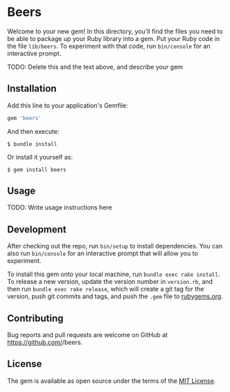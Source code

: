 # Beers

Welcome to your new gem! In this directory, you'll find the files you need to be able to package up your Ruby library into a gem. Put your Ruby code in the file `lib/beers`. To experiment with that code, run `bin/console` for an interactive prompt.

TODO: Delete this and the text above, and describe your gem

## Installation

Add this line to your application's Gemfile:

```ruby
gem 'beers'
```

And then execute:

    $ bundle install

Or install it yourself as:

    $ gem install beers

## Usage

TODO: Write usage instructions here

## Development

After checking out the repo, run `bin/setup` to install dependencies. You can also run `bin/console` for an interactive prompt that will allow you to experiment.

To install this gem onto your local machine, run `bundle exec rake install`. To release a new version, update the version number in `version.rb`, and then run `bundle exec rake release`, which will create a git tag for the version, push git commits and tags, and push the `.gem` file to [rubygems.org](https://rubygems.org).

## Contributing

Bug reports and pull requests are welcome on GitHub at https://github.com/<github username>/beers.


## License

The gem is available as open source under the terms of the [MIT License](https://opensource.org/licenses/MIT).
